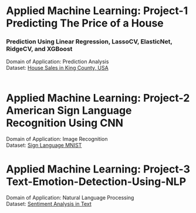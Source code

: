 # Applied Machine Learning: Project-1 Predicting The Price of a House
### Prediction Using Linear Regression, LassoCV, ElasticNet, RidgeCV, and XGBoost
Domain of Application: Prediction Analysis  
Dataset: [House Sales in King County, USA](https://www.kaggle.com/harlfoxem/housesalesprediction)  
<br/>
# Applied Machine Learning: Project-2 American Sign Language Recognition Using CNN  
Domain of Application: Image Recognition
<br/>
Dataset: [Sign Language MNIST](https://www.kaggle.com/datamunge/sign-language-mnist) 

# Applied Machine Learning: Project-3 Text-Emotion-Detection-Using-NLP  
Domain of Application: Natural Language Processing
<br/>
Dataset: [Sentiment Analysis in Text](https://data.world/crowdflower/sentiment-analysis-in-text) 

